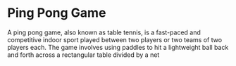 # Ping Pong Game
 A ping pong game, also known as table tennis, is a fast-paced and competitive indoor sport played between two players or two teams of two players each. The game involves using paddles to hit a lightweight ball back and forth across a rectangular table divided by a net
